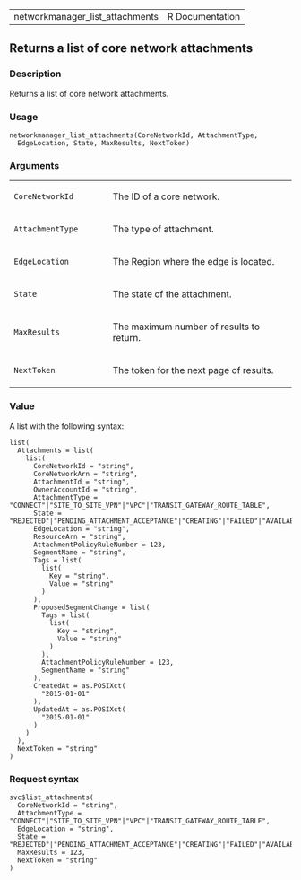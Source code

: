 <table style="width: 100%;">
<tbody>
<tr class="odd">
<td>networkmanager_list_attachments</td>
<td style="text-align: right;">R Documentation</td>
</tr>
</tbody>
</table>

## Returns a list of core network attachments

### Description

Returns a list of core network attachments.

### Usage

    networkmanager_list_attachments(CoreNetworkId, AttachmentType,
      EdgeLocation, State, MaxResults, NextToken)

### Arguments

<table>
<colgroup>
<col style="width: 35%" />
<col style="width: 65%" />
</colgroup>
<tbody>
<tr class="odd">
<td><code
id="networkmanager_list_attachments_:_CoreNetworkId">CoreNetworkId</code></td>
<td><p>The ID of a core network.</p></td>
</tr>
<tr class="even">
<td><code
id="networkmanager_list_attachments_:_AttachmentType">AttachmentType</code></td>
<td><p>The type of attachment.</p></td>
</tr>
<tr class="odd">
<td><code
id="networkmanager_list_attachments_:_EdgeLocation">EdgeLocation</code></td>
<td><p>The Region where the edge is located.</p></td>
</tr>
<tr class="even">
<td><code id="networkmanager_list_attachments_:_State">State</code></td>
<td><p>The state of the attachment.</p></td>
</tr>
<tr class="odd">
<td><code
id="networkmanager_list_attachments_:_MaxResults">MaxResults</code></td>
<td><p>The maximum number of results to return.</p></td>
</tr>
<tr class="even">
<td><code
id="networkmanager_list_attachments_:_NextToken">NextToken</code></td>
<td><p>The token for the next page of results.</p></td>
</tr>
</tbody>
</table>

### Value

A list with the following syntax:

    list(
      Attachments = list(
        list(
          CoreNetworkId = "string",
          CoreNetworkArn = "string",
          AttachmentId = "string",
          OwnerAccountId = "string",
          AttachmentType = "CONNECT"|"SITE_TO_SITE_VPN"|"VPC"|"TRANSIT_GATEWAY_ROUTE_TABLE",
          State = "REJECTED"|"PENDING_ATTACHMENT_ACCEPTANCE"|"CREATING"|"FAILED"|"AVAILABLE"|"UPDATING"|"PENDING_NETWORK_UPDATE"|"PENDING_TAG_ACCEPTANCE"|"DELETING",
          EdgeLocation = "string",
          ResourceArn = "string",
          AttachmentPolicyRuleNumber = 123,
          SegmentName = "string",
          Tags = list(
            list(
              Key = "string",
              Value = "string"
            )
          ),
          ProposedSegmentChange = list(
            Tags = list(
              list(
                Key = "string",
                Value = "string"
              )
            ),
            AttachmentPolicyRuleNumber = 123,
            SegmentName = "string"
          ),
          CreatedAt = as.POSIXct(
            "2015-01-01"
          ),
          UpdatedAt = as.POSIXct(
            "2015-01-01"
          )
        )
      ),
      NextToken = "string"
    )

### Request syntax

    svc$list_attachments(
      CoreNetworkId = "string",
      AttachmentType = "CONNECT"|"SITE_TO_SITE_VPN"|"VPC"|"TRANSIT_GATEWAY_ROUTE_TABLE",
      EdgeLocation = "string",
      State = "REJECTED"|"PENDING_ATTACHMENT_ACCEPTANCE"|"CREATING"|"FAILED"|"AVAILABLE"|"UPDATING"|"PENDING_NETWORK_UPDATE"|"PENDING_TAG_ACCEPTANCE"|"DELETING",
      MaxResults = 123,
      NextToken = "string"
    )
